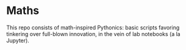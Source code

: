 # Maths

This repo consists of math-inspired Pythonics: basic scripts favoring tinkering over full-blown innovation, in the vein of lab notebooks (a la Jupyter).
